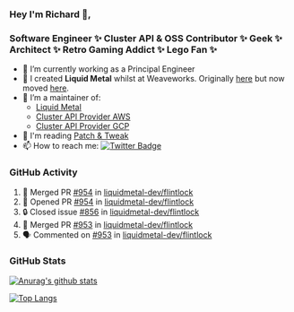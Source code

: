 ### Hey I'm Richard 👋, 

<h3 align="left">Software Engineer ✨ Cluster API & OSS Contributor ✨ Geek ✨ Architect ✨ Retro Gaming Addict ✨ Lego Fan ✨</h3>

- 🔭 I’m currently working as a Principal Engineer
- 📯 I created **Liquid Metal** whilst at Weaveworks. Originally [here](https://github.com/weaveworks-liquidmetal) but now moved [here](https://github.com/liquidmetal-dev).
- 👯 I’m a maintainer of:
  -  [Liquid Metal](https://github.com/liquidmetal-dev)
  -  [Cluster API Provider AWS](https://github.com/kubernetes-sigs/cluster-api-provider-aws)
  -  [Cluster API Provider GCP](https://github.com/kubernetes-sigs/cluster-api-provider-gcp)
- 💬 I'm reading [Patch & Tweak](https://bjooks.com/products/patch-tweak-exploring-modular-synthesis)
- 📫 How to reach me: [![Twitter Badge](https://img.shields.io/badge/-@fruit_case-00acee?style=flat&logo=Twitter&logoColor=white)](https://twitter.com/intent/follow?screen_name=fruit_case "Follow on Twitter")

### GitHub Activity 

<!--START_SECTION:activity-->
1. 🎉 Merged PR [#954](https://github.com/liquidmetal-dev/flintlock/pull/954) in [liquidmetal-dev/flintlock](https://github.com/liquidmetal-dev/flintlock)
2. 💪 Opened PR [#954](https://github.com/liquidmetal-dev/flintlock/pull/954) in [liquidmetal-dev/flintlock](https://github.com/liquidmetal-dev/flintlock)
3. 🔒 Closed issue [#856](https://github.com/liquidmetal-dev/flintlock/issues/856) in [liquidmetal-dev/flintlock](https://github.com/liquidmetal-dev/flintlock)
4. 🎉 Merged PR [#953](https://github.com/liquidmetal-dev/flintlock/pull/953) in [liquidmetal-dev/flintlock](https://github.com/liquidmetal-dev/flintlock)
5. 🗣 Commented on [#953](https://github.com/liquidmetal-dev/flintlock/pull/953#issuecomment-2384847755) in [liquidmetal-dev/flintlock](https://github.com/liquidmetal-dev/flintlock)
<!--END_SECTION:activity-->

### GitHub Stats

[![Anurag's github stats](https://github-readme-stats.vercel.app/api?username=richardcase&count_private=true&show_icons=true)](https://github.com/anuraghazra/github-readme-stats)

[![Top Langs](https://github-readme-stats.vercel.app/api/top-langs/?username=richardcase&hide=html&layout=compact)](https://github.com/anuraghazra/github-readme-stats)
